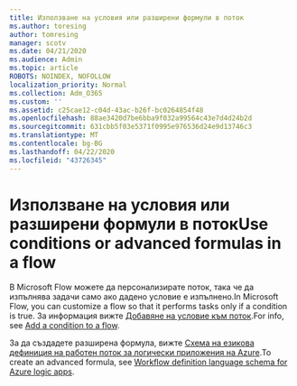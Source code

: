 ```yaml
---
title: Използване на условия или разширени формули в поток
ms.author: toresing
author: tomresing
manager: scotv
ms.date: 04/21/2020
ms.audience: Admin
ms.topic: article
ROBOTS: NOINDEX, NOFOLLOW
localization_priority: Normal
ms.collection: Adm_O365
ms.custom: ''
ms.assetid: c25cae12-c04d-43ac-b26f-bc0264854f48
ms.openlocfilehash: 88ae3420d7be6bba9f032a99564c43e7d4d24b2d
ms.sourcegitcommit: 631cbb5f03e5371f0995e976536d24e9d13746c3
ms.translationtype: MT
ms.contentlocale: bg-BG
ms.lasthandoff: 04/22/2020
ms.locfileid: "43726345"
---
```

# <a name="use-conditions-or-advanced-formulas-in-a-flow"></a><span data-ttu-id="1b80b-102">Използване на условия или разширени формули в поток</span><span class="sxs-lookup"><span data-stu-id="1b80b-102">Use conditions or advanced formulas in a flow</span></span>

<span data-ttu-id="1b80b-103">В Microsoft Flow можете да персонализирате поток, така че да изпълнява задачи само ако дадено условие е изпълнено.</span><span class="sxs-lookup"><span data-stu-id="1b80b-103">In Microsoft Flow, you can customize a flow so that it performs tasks only if a condition is true.</span></span> <span data-ttu-id="1b80b-104">За информация вижте [Добавяне на условие към поток](https://go.microsoft.com/fwlink/?linkid=872112).</span><span class="sxs-lookup"><span data-stu-id="1b80b-104">For info, see [Add a condition to a flow](https://go.microsoft.com/fwlink/?linkid=872112).</span></span>
  
<span data-ttu-id="1b80b-105">За да създадете разширена формула, вижте [Схема на езикова дефиниция на работен поток за логически приложения на Azure](https://aka.ms/logicexpressions).</span><span class="sxs-lookup"><span data-stu-id="1b80b-105">To create an advanced formula, see [Workflow definition language schema for Azure logic apps](https://aka.ms/logicexpressions).</span></span>
  

